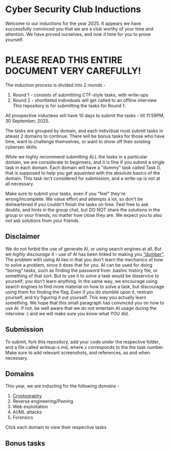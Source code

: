 # Cyber Security Club Inductions

Welcome to our inductions for the year 2025. It appears we have successfully convinced you that we are a club worthy of your time and attention.
We have proved ourselves, and now it time for you to prove yourself.


# PLEASE READ THIS ENTIRE DOCUMENT VERY CAREFULLY!

The induction process is divided into 2 rounds -
1. Round 1 - consists of submititing CTF-style tasks, with write-ups
2. Round 2 - shortlisted individuals will get called to an offline interview
This repository is for submitting the tasks for Round 1.

All prospective inductees will have 10 days to submit the tasks - till 11:59PM, 30 September, 2025.

The tasks are grouped by domain, and each individual must submit tasks in atleast 2 domains to continue. There will be bonus tasks for those who have time, want to challenge themselves, or want to show off their existing cybersec skills.

While we highly recommend submitting *ALL* the tasks in a particular domain, we are considerate to beginners, and it is fine if you submit a single task in each domain. Each domain will have a "dummy" task called Task 0, that is supposed to help you get aquainted with the absolute basics of the domain. This task isn't considered for submission, and a write-up is not at all necessary.

Make sure to submit your tasks, even if you "feel" they're wrong/incomplete. We value effort and attempts a lot, so don't be disheartened if you couldn't finish the tasks on time. Feel free to ask doubts, and hints in the group chat, but DO NOT share the solutions in the group or your friends, no matter how close they are. We expect you to also not ask solutions from your friends.

## Disclaimer

We do not forbid the use of generate AI, or using search engines at all. But we *highly discourage* it - use of AI has been linked to making you ["dumber"](https://arxiv.org/abs/2506.08872). The problem with using AI lies in that you don't learn the mechanics of how to solve a problem, since it does that for you. AI can be used for doing "boring" tasks, such as finding the password from .bashrc history file, or something of that sort. But to use it to solve a task would be disservice to yourself; you don't learn anything. In the same way, we encourage using search engines to find more material on how to solve a task, but discourage using them for finding the flag. Even if you do stumble upon it, restrain yourself, and try figuring it out yourself. This way you actually learn something.
We hope that this small paragraph has convinced you on how to use AI. If not, be well aware that we do not entertain AI usage during the interview :) and we will make sure you know what YOU did.

## Submission

To submit, fork this repository, add your code under the respective folder, and a file called writeup-x.md, where x corresponds to the the task number. Make sure to add relevant screenshots, and references, as and when necessary.

## Domains

This year, we are inducting for the following domains -
1. [Cryptography](./crypto)
2. Reverse engineering/Pwning
3. Web exploitation
4. AI/ML attacks
5. Forensics

Click each domain to view their respective tasks

## Bonus tasks
